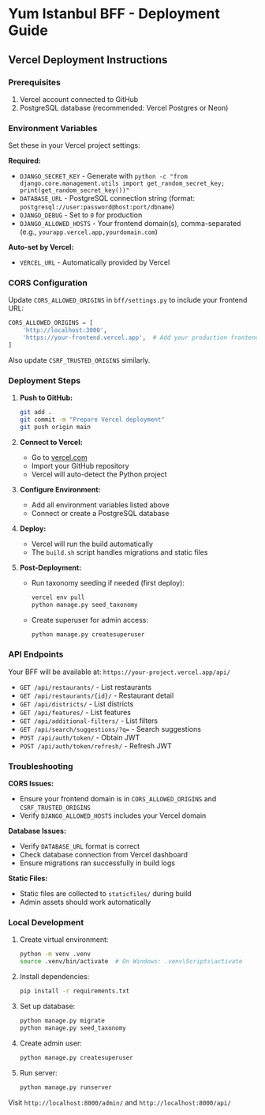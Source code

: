 # Yum Istanbul BFF - Deployment Guide

## Vercel Deployment Instructions

### Prerequisites
1. Vercel account connected to GitHub
2. PostgreSQL database (recommended: Vercel Postgres or Neon)

### Environment Variables
Set these in your Vercel project settings:

**Required:**
- `DJANGO_SECRET_KEY` - Generate with `python -c "from django.core.management.utils import get_random_secret_key; print(get_random_secret_key())"`
- `DATABASE_URL` - PostgreSQL connection string (format: `postgresql://user:password@host:port/dbname`)
- `DJANGO_DEBUG` - Set to `0` for production
- `DJANGO_ALLOWED_HOSTS` - Your frontend domain(s), comma-separated (e.g., `yourapp.vercel.app,yourdomain.com`)

**Auto-set by Vercel:**
- `VERCEL_URL` - Automatically provided by Vercel

### CORS Configuration
Update `CORS_ALLOWED_ORIGINS` in `bff/settings.py` to include your frontend URL:
```python
CORS_ALLOWED_ORIGINS = [
    'http://localhost:3000',
    'https://your-frontend.vercel.app',  # Add your production frontend
]
```

Also update `CSRF_TRUSTED_ORIGINS` similarly.

### Deployment Steps

1. **Push to GitHub:**
   ```bash
   git add .
   git commit -m "Prepare Vercel deployment"
   git push origin main
   ```

2. **Connect to Vercel:**
   - Go to [vercel.com](https://vercel.com)
   - Import your GitHub repository
   - Vercel will auto-detect the Python project

3. **Configure Environment:**
   - Add all environment variables listed above
   - Connect or create a PostgreSQL database

4. **Deploy:**
   - Vercel will run the build automatically
   - The `build.sh` script handles migrations and static files

5. **Post-Deployment:**
   - Run taxonomy seeding if needed (first deploy):
     ```bash
     vercel env pull
     python manage.py seed_taxonomy
     ```
   - Create superuser for admin access:
     ```bash
     python manage.py createsuperuser
     ```

### API Endpoints
Your BFF will be available at: `https://your-project.vercel.app/api/`

- `GET /api/restaurants/` - List restaurants
- `GET /api/restaurants/{id}/` - Restaurant detail
- `GET /api/districts/` - List districts
- `GET /api/features/` - List features
- `GET /api/additional-filters/` - List filters
- `GET /api/search/suggestions/?q=` - Search suggestions
- `POST /api/auth/token/` - Obtain JWT
- `POST /api/auth/token/refresh/` - Refresh JWT

### Troubleshooting

**CORS Issues:**
- Ensure your frontend domain is in `CORS_ALLOWED_ORIGINS` and `CSRF_TRUSTED_ORIGINS`
- Verify `DJANGO_ALLOWED_HOSTS` includes your Vercel domain

**Database Issues:**
- Verify `DATABASE_URL` format is correct
- Check database connection from Vercel dashboard
- Ensure migrations ran successfully in build logs

**Static Files:**
- Static files are collected to `staticfiles/` during build
- Admin assets should work automatically

### Local Development

1. Create virtual environment:
   ```bash
   python -m venv .venv
   source .venv/bin/activate  # On Windows: .venv\Scripts\activate
   ```

2. Install dependencies:
   ```bash
   pip install -r requirements.txt
   ```

3. Set up database:
   ```bash
   python manage.py migrate
   python manage.py seed_taxonomy
   ```

4. Create admin user:
   ```bash
   python manage.py createsuperuser
   ```

5. Run server:
   ```bash
   python manage.py runserver
   ```

Visit `http://localhost:8000/admin/` and `http://localhost:8000/api/`
